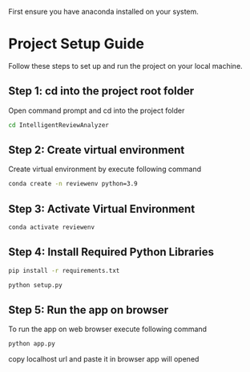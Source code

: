 

First ensure you have anaconda installed on your system.

# Project Setup Guide

Follow these steps to set up and run the project on your local machine.

## Step 1: cd into the project root folder
Open command prompt and cd into the project folder
```bash
cd IntelligentReviewAnalyzer
```

## Step 2: Create virtual environment
Create virtual environment by execute following command
```bash
conda create -n reviewenv python=3.9
```

## Step 3: Activate Virtual Environment

```bash
conda activate reviewenv
```

## Step 4: Install Required Python Libraries

```bash
pip install -r requirements.txt
```

```bash
python setup.py
```

## Step 5: Run the app on browser

To run the app on web browser execute following command
```bash
python app.py
```
 copy localhost url and paste it in browser app will opened
